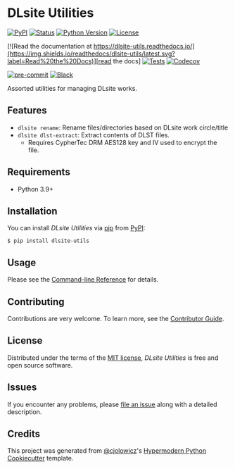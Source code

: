 # DLsite Utilities

[![PyPI](https://img.shields.io/pypi/v/dlsite-utils.svg)][pypi status]
[![Status](https://img.shields.io/pypi/status/dlsite-utils.svg)][pypi status]
[![Python Version](https://img.shields.io/pypi/pyversions/dlsite-utils)][pypi status]
[![License](https://img.shields.io/pypi/l/dlsite-utils)][license]

[![Read the documentation at https://dlsite-utils.readthedocs.io/](https://img.shields.io/readthedocs/dlsite-utils/latest.svg?label=Read%20the%20Docs)][read the docs]
[![Tests](https://github.com/bhrevol/dlsite-utils/workflows/Tests/badge.svg)][tests]
[![Codecov](https://codecov.io/gh/bhrevol/dlsite-utils/branch/main/graph/badge.svg)][codecov]

[![pre-commit](https://img.shields.io/badge/pre--commit-enabled-brightgreen?logo=pre-commit&logoColor=white)][pre-commit]
[![Black](https://img.shields.io/badge/code%20style-black-000000.svg)][black]

[pypi status]: https://pypi.org/project/dlsite-utils/
[read the docs]: https://dlsite-utils.readthedocs.io/
[tests]: https://github.com/bhrevol/dlsite-utils/actions?workflow=Tests
[codecov]: https://app.codecov.io/gh/bhrevol/dlsite-utils
[pre-commit]: https://github.com/pre-commit/pre-commit
[black]: https://github.com/psf/black

Assorted utilities for managing DLsite works.

## Features

- `dlsite rename`: Rename files/directories based on DLsite work circle/title
- `dlsite dlst-extract`: Extract contents of DLST files.
  - Requires CypherTec DRM AES128 key and IV used to encrypt the file.

## Requirements

- Python 3.9+

## Installation

You can install _DLsite Utilities_ via [pip] from [PyPI]:

```console
$ pip install dlsite-utils
```

## Usage

Please see the [Command-line Reference] for details.

## Contributing

Contributions are very welcome.
To learn more, see the [Contributor Guide].

## License

Distributed under the terms of the [MIT license][license],
_DLsite Utilities_ is free and open source software.

## Issues

If you encounter any problems,
please [file an issue] along with a detailed description.

## Credits

This project was generated from [@cjolowicz]'s [Hypermodern Python Cookiecutter] template.

[@cjolowicz]: https://github.com/cjolowicz
[pypi]: https://pypi.org/
[hypermodern python cookiecutter]: https://github.com/cjolowicz/cookiecutter-hypermodern-python
[file an issue]: https://github.com/bhrevol/dlsite-utils/issues
[pip]: https://pip.pypa.io/

<!-- github-only -->

[license]: https://github.com/bhrevol/dlsite-utils/blob/main/LICENSE
[contributor guide]: https://github.com/bhrevol/dlsite-utils/blob/main/CONTRIBUTING.md
[command-line reference]: https://dlsite-utils.readthedocs.io/en/latest/usage.html
